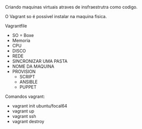 Criando maquinas virtuais atraves de insfraestrutra como codigo.

O Vagrant so é possivel instalar na maquina fisica.

Vagrantfile
- SO = Boxe
- Memoria
- CPU
- DISCO
- REDE
- SINCRONIZAR UMA PASTA
- NOME DA MAQUINA
- PROVISION
    - SCRIPT
    - ANSIBLE
    - PUPPET

Comandos vagrant:   

- vagrant init ubuntu/focal64
- vagrant up
- vagrant ssh
- vagrant destroy
